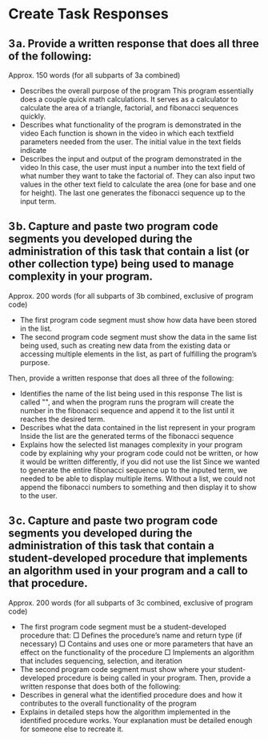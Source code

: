 # Create Task Responses

## 3 a. Provide a written response that does all three of the following:
Approx. 150 words (for all subparts of 3a combined)
* Describes the overall purpose of the program
This program essentially does a couple quick math calculations. It serves as a calculator to calculate the area of a triangle, factorial, and fibonacci sequences quickly.
* Describes what functionality of the program is demonstrated in
the video
Each function is shown in the video in which each textfield parameters needed from the user. The initial value in the text fields indicate 
* Describes the input and output of the program demonstrated in
the video
In this case, the user must input a number into the text field of what number they want to take the factorial of. They can also input two values in the other text field to calculate the area (one for base and one for height). The last one generates the fibonacci sequence up to the input term.
## 3 b. Capture and paste two program code segments you developed during the administration of this task that contain a list (or other collection type) being used to manage complexity in your program.
Approx. 200 words (for all subparts of 3b combined, exclusive of
program code)
* The first program code segment must show how data have been
stored in the list.
* The second program code segment must show the data in the
same list being used, such as creating new data from the existing
data or accessing multiple elements in the list, as part of fulfilling
the program’s purpose.

Then, provide a written response that does all three of the following:
* Identifies the name of the list being used in this response
The list is called "", and when the program runs the program will create the number in the fibonacci sequence and append it to the list until it reaches the desired term.
* Describes what the data contained in the list represent in your
program
Inside the list are the generated terms of the fibonacci sequence
* Explains how the selected list manages complexity in your program
code by explaining why your program code could not be written, or
how it would be written differently, if you did not use the list
Since we wanted to generate the entire fibonacci sequence up to the inputed term, we needed to be able to display multiple items. Without a list, we could not append the fibonacci numbers to something and then display it to show to the user.

## 3 c. Capture and paste two program code segments you developed during the administration of this task that contain a student-developed procedure that implements an algorithm used in your program and a call to that procedure.
Approx. 200 words (for all subparts of 3c combined, exclusive of
program code)
* The first program code segment must be a student-developed
procedure that:
□ Defines the procedure’s name and return type (if necessary)
□ Contains and uses one or more parameters that have an effect
on the functionality of the procedure
□ Implements an algorithm that includes sequencing, selection,
and iteration
* The second program code segment must show where your
student-developed procedure is being called in your program.
Then, provide a written response that does both of the following:
* Describes in general what the identified procedure does and how it
contributes to the overall functionality of the program
* Explains in detailed steps how the algorithm implemented in the
identified procedure works. Your explanation must be detailed
enough for someone else to recreate it.
